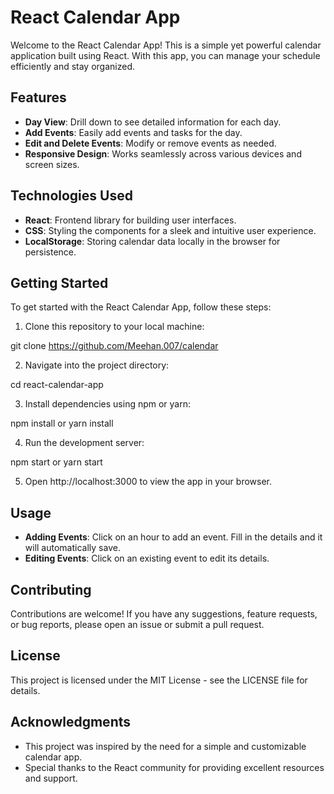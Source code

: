 # React Calendar App

Welcome to the React Calendar App! This is a simple yet powerful calendar application built using React. With this app, you can manage your schedule efficiently and stay organized.

## Features


- **Day View**: Drill down to see detailed information for each day.
- **Add Events**: Easily add events and tasks for the day.
- **Edit and Delete Events**: Modify or remove events as needed.
- **Responsive Design**: Works seamlessly across various devices and screen sizes.

## Technologies Used

- **React**: Frontend library for building user interfaces.
- **CSS**: Styling the components for a sleek and intuitive user experience.
- **LocalStorage**: Storing calendar data locally in the browser for persistence.

## Getting Started

To get started with the React Calendar App, follow these steps:

1. Clone this repository to your local machine:

git clone https://github.com/Meehan.007/calendar

2. Navigate into the project directory:

cd react-calendar-app

3. Install dependencies using npm or yarn:

npm install
or
yarn install

4. Run the development server:

npm start
or
yarn start

5. Open http://localhost:3000 to view the app in your browser.

## Usage

- **Adding Events**: Click on an hour to add an event. Fill in the details and it will automatically save.
- **Editing Events**: Click on an existing event to edit its details.


## Contributing

Contributions are welcome! If you have any suggestions, feature requests, or bug reports, please open an issue or submit a pull request.

## License

This project is licensed under the MIT License - see the LICENSE file for details.

## Acknowledgments

- This project was inspired by the need for a simple and customizable calendar app.
- Special thanks to the React community for providing excellent resources and support.
